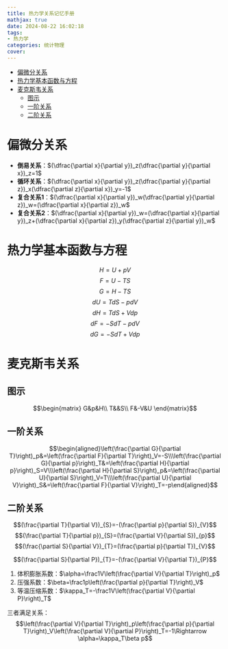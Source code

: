 ```yaml
---
title: 热力学关系记忆手册
mathjax: true
date: 2024-08-22 16:02:18
tags: 
- 热力学
categories: 统计物理
cover:
---
```

- [偏微分关系](#偏微分关系)
- [热力学基本函数与方程](#热力学基本函数与方程)
- [麦克斯韦关系](#麦克斯韦关系)
  - [图示](#图示)
  - [一阶关系](#一阶关系)
  - [二阶关系](#二阶关系)


# 偏微分关系
- **倒易关系**：$(\dfrac{\partial x}{\partial y})_z(\dfrac{\partial y}{\partial x})_z=1$
- **循环关系**：$(\dfrac{\partial x}{\partial y})_z(\dfrac{\partial y}{\partial z})_x(\dfrac{\partial z}{\partial x})_y=-1$
- **复合关系1**：$(\dfrac{\partial x}{\partial y})_w(\dfrac{\partial y}{\partial z})_w=(\dfrac{\partial x}{\partial z})_w$
- **复合关系2**：$(\dfrac{\partial x}{\partial y})_w=(\dfrac{\partial x}{\partial y})_z+(\dfrac{\partial x}{\partial z})_y(\dfrac{\partial z}{\partial y})_w$

# 热力学基本函数与方程


$$H=U+pV$$
$$F=U-TS$$
$$G=H-TS$$
$$dU=TdS-pdV$$
$$dH=TdS+Vdp$$
$$dF=-SdT-pdV$$
$$dG=-SdT+Vdp$$


# 麦克斯韦关系

## 图示

$$\begin{matrix}
G&p&H\\
T&&S\\
F&-V&U
\end{matrix}$$

## 一阶关系

$$\begin{aligned}\left(\frac{\partial G}{\partial T}\right)_p&=\left(\frac{\partial F}{\partial T}\right)_V=-S\\\left(\frac{\partial G}{\partial p}\right)_T&=\left(\frac{\partial H}{\partial p}\right)_S=V\\\left(\frac{\partial H}{\partial S}\right)_p&=\left(\frac{\partial U}{\partial S}\right)_V=T\\\left(\frac{\partial U}{\partial V}\right)_S&=\left(\frac{\partial F}{\partial V}\right)_T=-p\end{aligned}$$

## 二阶关系

$$(\frac{\partial T}{\partial V})_{S}=-(\frac{\partial p}{\partial S})_{V}$$
$$(\frac{\partial T}{\partial p})_{S}=(\frac{\partial V}{\partial S})_{p}$$
$$(\frac{\partial S}{\partial V})_{T}=(\frac{\partial p}{\partial T})_{V}$$

$$(\frac{\partial S}{\partial P})_{T}=-(\frac{\partial V}{\partial T})_{P}$$




1. 体积膨胀系数：$\alpha=\frac1V\left(\frac{\partial V}{\partial T}\right)_p$
2. 压强系数：$\beta=\frac1p\left(\frac{\partial p}{\partial T}\right)_V$
3. 等温压缩系数：$\kappa_T=-\frac1V\left(\frac{\partial V}{\partial P}\right)_T$

三者满足关系：
$$\left(\frac{\partial V}{\partial T}\right)_p\left(\frac{\partial p}{\partial T}\right)_V\left(\frac{\partial V}{\partial P}\right)_T=-1\Rightarrow \alpha=\kappa_T\beta p$$

